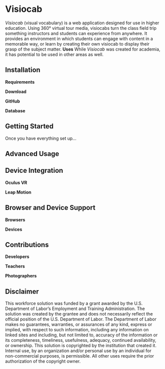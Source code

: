 # Visiocab
_Visiocab_ (visual vocabulary) is a web application designed for use in higher education. Using 360° virtual tour media, visiocabs turn the class field trip something instructors and students can experience from anywhere. It provides an environment in which students can engage with content in a memorable way, or learn by creating their own visiocab to display their grasp of the subject matter.
**Uses**
While _Visiocab_ was created for academia, it has potential to be used in other areas as well.

## Installation
**Requirements**

**Download**

**GitHub** 

**Database**

## Getting Started
Once you have everything set up...

## Advanced Usage

## Device Integration
**Oculus VR**

**Leap Motion** 

## Browser and Device Support
**Browsers**

**Devices**

## Contributions
**Developers**

**Teachers**

**Photographers**

## Disclaimer
This workforce solution was funded by a grant awarded by the U.S. Department of Labor’s Employment and Training Administration. The solution was created by the grantee and does not necessarily reflect the official position of the U.S. Department of Labor. The Department of Labor makes no guarantees, warranties, or assurances of any kind, express or implied, with respect to such information, including any information on linked sites and including, but not limited to, accuracy of the information or its completeness, timeliness, usefulness, adequacy, continued availability, or ownership. This solution is copyrighted by the institution that created it. Internal use, by an organization and/or personal use by an individual for non-commercial purposes, is permissible. All other uses require the prior authorization of the copyright owner.